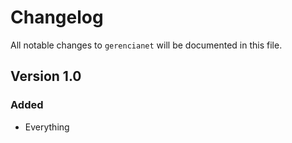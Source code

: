 # Changelog

All notable changes to `gerencianet` will be documented in this file.

## Version 1.0

### Added
- Everything
